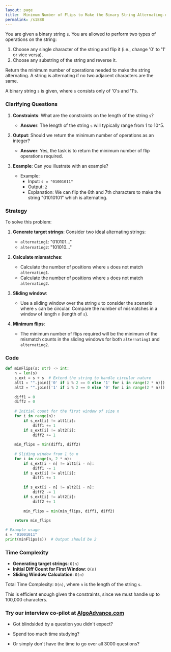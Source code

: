 ```yaml
---
layout: page
title:  Minimum Number of Flips to Make the Binary String Alternating-out
permalink: /s1888
---
```


You are given a binary string `s`. You are allowed to perform two types of operations on the string:

1. Choose any single character of the string and flip it (i.e., change '0' to '1' or vice versa).
2. Choose any substring of the string and reverse it.

Return the minimum number of operations needed to make the string alternating. A string is alternating if no two adjacent characters are the same.

A binary string `s` is given, where `s` consists only of '0's and '1's.

### Clarifying Questions

1. **Constraints**: What are the constraints on the length of the string `s`?
    - **Answer**: The length of the string `s` will typically range from 1 to 10^5.
    
2. **Output**: Should we return the minimum number of operations as an integer?
    - **Answer**: Yes, the task is to return the minimum number of flip operations required.

3. **Example**: Can you illustrate with an example?
    - Example: 
        - Input: `s = "01001011"`
        - Output: `2`
        - Explanation: We can flip the 6th and 7th characters to make the string "01010101" which is alternating.

### Strategy

To solve this problem:

1. **Generate target strings**: Consider two ideal alternating strings:
    - `alternating1`: "010101..."
    - `alternating2`: "101010..."

2. **Calculate mismatches**:
    - Calculate the number of positions where `s` does not match `alternating1`.
    - Calculate the number of positions where `s` does not match `alternating2`.

3. **Sliding window**:
    - Use a sliding window over the string `s` to consider the scenario where `s` can be circular. Compare the number of mismatches in a window of length `n` (length of `s`).

4. **Minimum flips**:
    - The minimum number of flips required will be the minimum of the mismatch counts in the sliding windows for both `alternating1` and `alternating2`.

### Code

```python
def minFlips(s: str) -> int:
    n = len(s)
    s_ext = s + s  # Extend the string to handle circular nature
    alt1 = "".join(['0' if i % 2 == 0 else '1' for i in range(2 * n)])
    alt2 = "".join(['1' if i % 2 == 0 else '0' for i in range(2 * n)])
    
    diff1 = 0
    diff2 = 0
    
    # Initial count for the first window of size n
    for i in range(n):
        if s_ext[i] != alt1[i]:
            diff1 += 1
        if s_ext[i] != alt2[i]:
            diff2 += 1
    
    min_flips = min(diff1, diff2)
    
    # Sliding window from 1 to n
    for i in range(n, 2 * n):
        if s_ext[i - n] != alt1[i - n]:
            diff1 -= 1
        if s_ext[i] != alt1[i]:
            diff1 += 1
        
        if s_ext[i - n] != alt2[i - n]:
            diff2 -= 1
        if s_ext[i] != alt2[i]:
            diff2 += 1
        
        min_flips = min(min_flips, diff1, diff2)
    
    return min_flips

# Example usage
s = "01001011"
print(minFlips(s))  # Output should be 2
```

### Time Complexity

- **Generating target strings**: `O(n)`
- **Initial Diff Count for First Window**: `O(n)`
- **Sliding Window Calculation**: `O(n)`

Total Time Complexity: `O(n)`, where `n` is the length of the string `s`.

This is efficient enough given the constraints, since we must handle up to 100,000 characters.


### Try our interview co-pilot at [AlgoAdvance.com](https://algoAdvance.com)

- Got blindsided by a question you didn't expect?

- Spend too much time studying?

- Or simply don't have the time to go over all 3000 questions?

